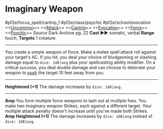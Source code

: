 # Imaginary Weapon
#pf2e/focus_spell/cantrip_1 #pf2e/class/psychic #pf2e/school/evocation 
==[Uncommon](rules/traits/uncommon.md)== ==[Attack](rules/traits/attack.md)== ==[Cantrip](rules/traits/cantrip.md)== ==[Evocation](rules/traits/evocation.md)== ==[Force](rules/traits/force.md)== ==[Psychic](../../../Traits/Psychic.md)==
*Source* Dark Archive pg. 22
**Cast** ►► somatic, verbal
**Range** touch; **Targets** 1 creature

---
You create a simple weapon of force. Make a melee spell attack roll against your target's AC. If you hit, you deal your choice of bludgeoning or slashing damage equal to `dice: 1d8|avg` plus your spellcasting ability modifier. On a critical success, you deal double damage and can choose to detonate your weapon to [push](rules/Forced%20Movement.md) the target 10 feet away from you.

<hr>

**Heightened (+1)** The damage increases by `dice: 1d8|avg`.

---
**Amp** You form multiple force weapons to lash out at multiple foes. You make two imaginary weapon Strikes, each against a different target. Your multiple attack penalty doesn't increase until you've made both Strikes.
**Amp** **Heightened (+1)** The damage increases by `dice: 2d8|avg` instead of `dice: 1d8|avg`.